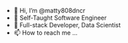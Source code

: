 - 👋 Hi, I’m @matty808dncr
- 👀 Self-Taught Software Engineer
- 🌱 Full-stack Developer, Data Scientist
- 📫 How to reach me ...

<!---
matty808dncr/matty808dncr is a ✨ special ✨ repository because its `README.md` (this file) appears on your GitHub profile.
You can click the Preview link to take a look at your changes.
--->
